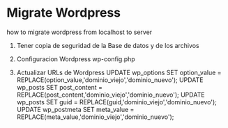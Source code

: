 # Migrate Wordpress

how to migrate wordpress from localhost to server

1. Tener copia de seguridad de la Base de datos y de los archivos
2. Configuracion Wordpress
    wp-config.php
    
    
3. Actualizar URLs de Wordpress
    UPDATE wp_options SET option_value = REPLACE(option_value,'dominio_viejo','dominio_nuevo');
    UPDATE wp_posts SET post_content = REPLACE(post_content,'dominio_viejo','dominio_nuevo');
    UPDATE wp_posts SET guid = REPLACE(guid,'dominio_viejo','dominio_nuevo');
    UPDATE wp_postmeta SET meta_value = REPLACE(meta_value,'dominio_viejo','dominio_nuevo');
    




